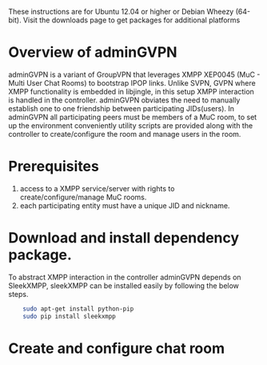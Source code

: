 These instructions are for Ubuntu 12.04 or higher or Debian Wheezy (64-bit). Visit the downloads page to get packages for additional platforms

# Overview of adminGVPN

adminGVPN is a variant of GroupVPN that leverages XMPP XEP0045 (MuC - Multi User Chat Rooms) to bootstrap IPOP links.
Unlike SVPN, GVPN where XMPP functionality is embedded in libjingle, in this setup XMPP interaction is handled in the controller.
adminGVPN obviates the need to manually establish one to one friendship between participating JIDs(users).
In adminGVPN all participating peers must be members of a MuC room, to set up the environment conveniently utility scripts are provided along with the controller to create/configure the room and manage users in the room.

# Prerequisites
1. access to a XMPP service/server with rights to create/configure/manage MuC rooms.
2. each participating entity must have a unique JID and nickname.

# Download and install dependency package.

To abstract XMPP interaction in the controller adminGVPN depends on SleekXMPP, sleekXMPP can be installed easily by following the below steps.
```bash
    sudo apt-get install python-pip
    sudo pip install sleekxmpp
```

# Create and configure chat room